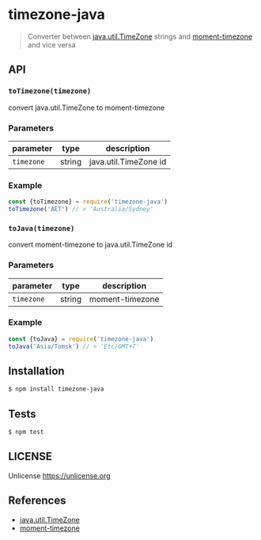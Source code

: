 # timezone-java

> Converter between [java.util.TimeZone][] strings and [moment-timezone][] and vice versa

## API

### `toTimezone(timezone)`

convert java.util.TimeZone to moment-timezone

### Parameters

| parameter  | type   | description             |
| ---------- | ------ | ----------------------- |
| `timezone` | string | java.util.TimeZone id   |

### Example

```js
const {toTimezone} = require('timezone-java')
toTimezone('AET') // > 'Australia/Sydney'
```

### `toJava(timezone)`

convert moment-timezone to java.util.TimeZone id

### Parameters

| parameter  | type   | description       |
| ---------- | ------ | ----------------- |
| `timezone` | string | moment-timezone   |

### Example

```js
const {toJava} = require('timezone-java')
toJava('Asia/Tomsk') // > 'Etc/GMT+7'
```

## Installation

```sh
$ npm install timezone-java
```

## Tests

```sh
$ npm test
```

## LICENSE

Unlicense <https://unlicense.org>

## References

- [java.util.TimeZone][]
- [moment-timezone][]

[java.util.TimeZone]: https://docs.oracle.com/javase/8/docs/api/java/util/TimeZone.html
[moment-timezone]: https://momentjs.com/timezone/
